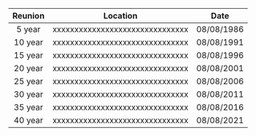 

| Reunion | Location                                              | Date       |
| :-----: | ----------------------------------------------------- | ---------- |
| 5 year  | xxxxxxxxxxxxxxxxxxxxxxxxxxxxxxx                       | 08/08/1986 |
| 10 year | xxxxxxxxxxxxxxxxxxxxxxxxxxxxxxx                       | 08/08/1991 |
| 15 year | xxxxxxxxxxxxxxxxxxxxxxxxxxxxxxx                       | 08/08/1996 |
| 20 year | xxxxxxxxxxxxxxxxxxxxxxxxxxxxxxx                       | 08/08/2001 |
| 25 year | xxxxxxxxxxxxxxxxxxxxxxxxxxxxxxx                       | 08/08/2006 |
| 30 year | xxxxxxxxxxxxxxxxxxxxxxxxxxxxxxx                       | 08/08/2011 |
| 35 year | xxxxxxxxxxxxxxxxxxxxxxxxxxxxxxx                       | 08/08/2016 |
| 40 year | xxxxxxxxxxxxxxxxxxxxxxxxxxxxxxx                       | 08/08/2021 |
